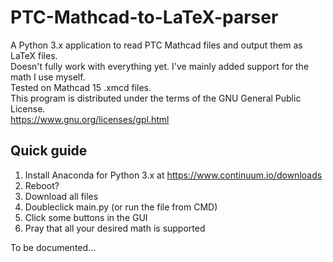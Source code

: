 # PTC-Mathcad-to-LaTeX-parser
A Python 3.x application to read PTC Mathcad files and output them as LaTeX files.  
Doesn't fully work with everything yet. I've mainly added support for the math I use myself.  
Tested on Mathcad 15 .xmcd files.  
This program is distributed under the terms of the GNU General Public License.  
https://www.gnu.org/licenses/gpl.html

## Quick guide
1. Install Anaconda for Python 3.x at https://www.continuum.io/downloads
2. Reboot?
3. Download all files
4. Doubleclick main.py (or run the file from CMD)
5. Click some buttons in the GUI
6. Pray that all your desired math is supported

To be documented...
